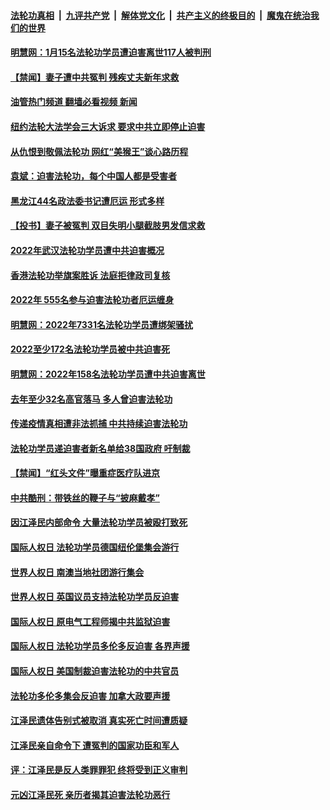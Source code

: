 ####  [法轮功真相](../../../../basic/blob/master/README.md?t=02072012) &nbsp;|&nbsp; [九评共产党](../../../../9ping.md/blob/master/README.md?t=02072012) &nbsp;|&nbsp; [解体党文化](../../../../jtdwh.md/blob/master/README.md?t=02072012)  &nbsp;|&nbsp; [共产主义的终极目的](../../../../gczydzjmd.md/blob/master/README.md?t=02072012) &nbsp;|&nbsp; [魔鬼在统治我们的世界](../../../../mgztzwmdsj.md/blob/master/README.md?t=02072012) 

#### [明慧网：1月15名法轮功学员遭迫害离世117人被判刑](../pages/prog424/a103643641.md?t=02072012) 

#### [【禁闻】妻子遭中共冤判 残疾丈夫新年求救](../pages/prog424/a103639011.md?t=02072012) 

#### [油管热门频道 翻墙必看视频 新闻](http://129.146.143.75:81/youtube.html?02072012)

#### [纽约法轮大法学会三大诉求 要求中共立即停止迫害](../pages/prog424/a103638668.md?t=02072012) 

#### [从仇恨到敬佩法轮功 网红“美猴王”谈心路历程](../pages/prog424/a103637231.md?t=02072012) 

#### [袁斌：迫害法轮功，每个中国人都是受害者](../pages/prog424/a103632912.md?t=02072012) 

#### [黑龙江44名政法委书记遭厄运 形式多样](../pages/prog424/a103631993.md?t=02072012) 

#### [【投书】妻子被冤判 双目失明小腿截肢男发信求救](../pages/prog424/a103631660.md?t=02072012) 

#### [2022年武汉法轮功学员遭中共迫害概况](../pages/prog424/a103625371.md?t=02072012) 

#### [香港法轮功举旗案胜诉 法庭拒律政司复核](../pages/prog424/a103623767.md?t=02072012) 

#### [2022年 555名参与迫害法轮功者厄运缠身](../pages/prog424/a103621421.md?t=02072012) 

#### [明慧网：2022年7331名法轮功学员遭绑架骚扰](../pages/prog424/a103621109.md?t=02072012) 

#### [2022至少172名法轮功学员被中共迫害死](../pages/prog424/a103620686.md?t=02072012) 

#### [明慧网：2022年158名法轮功学员遭中共迫害离世](../pages/prog424/a103616023.md?t=02072012) 

#### [去年至少32名高官落马 多人曾迫害法轮功](../pages/prog424/a103615382.md?t=02072012) 

#### [传递疫情真相遭非法抓捕 中共持续迫害法轮功](../pages/prog424/a103607499.md?t=02072012) 

#### [法轮功学员递迫害者新名单给38国政府 吁制裁](../pages/prog424/a103606396.md?t=02072012) 

#### [【禁闻】“红头文件”曝重症医疗队进京](../pages/prog424/a103603542.md?t=02072012) 

#### [中共酷刑：带铁丝的鞭子与“披麻戴孝”](../pages/prog424/a103602342.md?t=02072012) 

#### [因江泽民内部命令 大量法轮功学员被殴打致死](../pages/prog424/a103597144.md?t=02072012) 

#### [国际人权日 法轮功学员德国纽伦堡集会游行](../pages/prog424/a103596628.md?t=02072012) 

#### [世界人权日 南澳当地社团游行集会](../pages/prog424/a103596282.md?t=02072012) 

#### [世界人权日 英国议员支持法轮功学员反迫害](../pages/prog424/a103596206.md?t=02072012) 

#### [国际人权日 原电气工程师揭中共监狱迫害](../pages/prog424/a103594932.md?t=02072012) 

#### [国际人权日 法轮功学员多伦多反迫害 各界声援](../pages/prog424/a103594925.md?t=02072012) 

#### [国际人权日 美国制裁迫害法轮功的中共官员](../pages/prog424/a103594856.md?t=02072012) 

#### [法轮功多伦多集会反迫害 加拿大政要声援](../pages/prog424/a103594125.md?t=02072012) 

#### [江泽民遗体告别式被取消 真实死亡时间遭质疑](../pages/prog424/a103589704.md?t=02072012) 

#### [江泽民亲自命令下 遭冤判的国家功臣和军人](../pages/prog424/a103474522.md?t=02072012) 

#### [评：江泽民是反人类罪罪犯 终将受到正义审判](../pages/prog424/a103588831.md?t=02072012) 

#### [元凶江泽民死 亲历者揭其迫害法轮功恶行](../pages/prog424/a103588833.md?t=02072012) 

<img src='http://gfw-breaker.win/goodnews/indexes/prog424.md' width='0px' height='0px'/>
